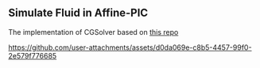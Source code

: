 ## Simulate Fluid in Affine-PIC

The implementation of CGSolver based on [this repo](https://github.com/Robslhc/WaterSim/tree/master)

https://github.com/user-attachments/assets/d0da069e-c8b5-4457-99f0-2e579f776685

